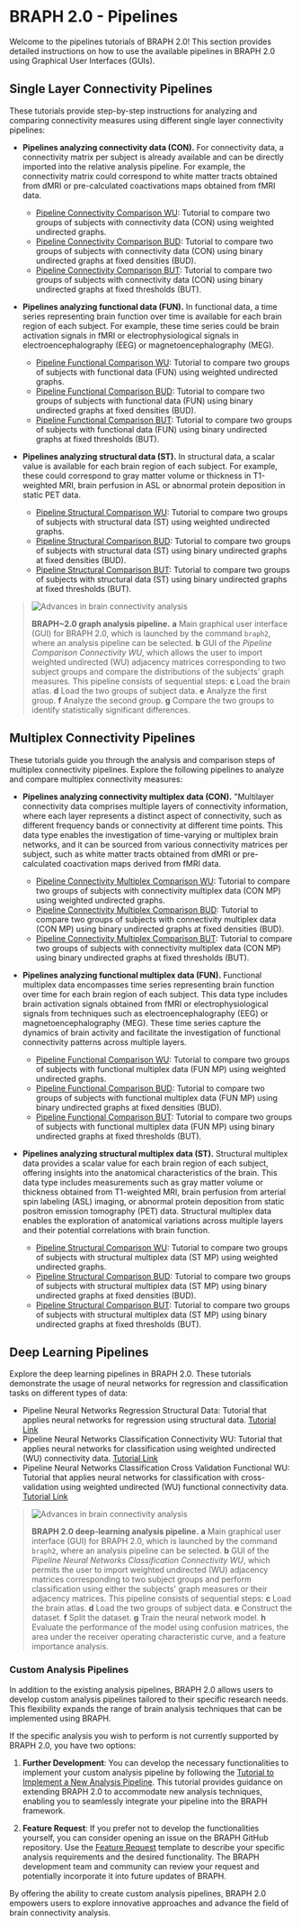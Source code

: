 # BRAPH 2.0 - Pipelines

Welcome to the pipelines tutorials of BRAPH 2.0! This section provides detailed instructions on how to use the available pipelines in BRAPH 2.0 using Graphical User Interfaces (GUIs).

## Single Layer Connectivity Pipelines

These tutorials provide step-by-step instructions for analyzing and comparing connectivity measures using different single layer connectivity pipelines:

- **Pipelines analyzing connectivity data (CON).** For connectivity data, a connectivity matrix per subject is already available and can be directly imported into the relative analysis pipeline. For example, the connectivity matrix could correspond to white matter tracts obtained from dMRI or pre-calculated coactivations maps obtained from fMRI data.
  - [Pipeline Connectivity Comparison WU](tut_a_con_wu/tut_a_con_wu.pdf): Tutorial to compare two groups of subjects with connectivity data (CON) using weighted undirected graphs.
  - [Pipeline Connectivity Comparison BUD](tut_a_con_bud/tut_a_con_bud.pdf): Tutorial to compare two groups of subjects with connectivity data (CON) using binary undirected graphs at fixed densities (BUD).
  - [Pipeline Connectivity Comparison BUT](tut_a_con_but/tut_a_con_but.pdf): Tutorial to compare two groups of subjects with connectivity data (CON) using binary undirected graphs at fixed thresholds (BUT).

- **Pipelines analyzing functional data (FUN).** In functional data, a time series representing brain function over time is available for each brain region of each subject. For example, these time series could be brain activation signals in fMRI or electrophysiological signals in electroencephalography (EEG) or magnetoencephalography (MEG). 
  - [Pipeline Functional Comparison WU](tut_a_fun_wu/tut_a_fun_wu.pdf): Tutorial to compare two groups of subjects with functional data (FUN) using weighted undirected graphs.
  - [Pipeline Functional Comparison BUD](tut_a_fun_bud/tut_a_fun_bud.pdf): Tutorial to compare two groups of subjects with functional data (FUN) using binary undirected graphs at fixed densities (BUD).
  - [Pipeline Functional Comparison BUT](tut_a_fun_but/tut_a_fun_but.pdf): Tutorial to compare two groups of subjects with functional data (FUN) using binary undirected graphs at fixed thresholds (BUT).

- **Pipelines analyzing structural data (ST).** In structural data, a scalar value is available for each brain region of each subject. For example, these could correspond to gray matter volume or thickness in T1-weighted MRI, brain perfusion in ASL or abnormal protein deposition in static PET data.
  - [Pipeline Structural Comparison WU](tut_a_st_wu/tut_a_st_wu.pdf): Tutorial to compare two groups of subjects with structural data (ST) using weighted undirected graphs.
  - [Pipeline Structural Comparison BUD](tut_a_st_bud/tut_a_st_bud.pdf): Tutorial to compare two groups of subjects with structural data (ST) using binary undirected graphs at fixed densities (BUD).
  - [Pipeline Structural Comparison BUT](tut_a_st_but/tut_a_st_but.pdf): Tutorial to compare two groups of subjects with structural data (ST) using binary undirected graphs at fixed thresholds (BUT).

> ![Advances in brain connectivity analysis](pipeline-graph.png)
> 
> **BRAPH~2.0 graph analysis pipeline.**
> **a** Main graphical user interface (GUI) for BRAPH 2.0, which is launched by the command `braph2`, where an analysis pipeline can be selected.
> **b** GUI of the *Pipeline Comparison Connectivity WU*, which allows the user to import weighted undirected (WU) adjacency matrices corresponding to two subject groups and compare the distributions of the subjects' graph measures. This pipeline consists of sequential steps: 
> **c** Load the brain atlas.
> **d** Load the two groups of subject data.
> **e** Analyze the first group.
> **f** Analyze the second group.
> **g** Compare the two groups to identify statistically significant differences.

## Multiplex Connectivity Pipelines

These tutorials guide you through the analysis and comparison steps of multiplex connectivity pipelines. Explore the following pipelines to analyze and compare multiplex connectivity measures:

- **Pipelines analyzing connectivity multiplex data (CON).** "Multilayer connectivity data comprises multiple layers of connectivity information, where each layer represents a distinct aspect of connectivity, such as different frequency bands or connectivity at different time points. This data type enables the investigation of time-varying or multiplex brain networks, and it can be sourced from various connectivity matrices per subject, such as white matter tracts obtained from dMRI or pre-calculated coactivation maps derived from fMRI data.
  - [Pipeline Connectivity Multiplex Comparison WU](tut_a_mp_con_wu/tut_a_mp_con_wu.pdf): Tutorial to compare two groups of subjects with connectivity multiplex data (CON MP) using weighted undirected graphs.
  - [Pipeline Connectivity Multiplex Comparison BUD](tut_a_mp_con_bud/tut_a_mp_con_bud.pdf): Tutorial to compare two groups of subjects with connectivity multiplex data (CON MP) using binary undirected graphs at fixed densities (BUD).
  - [Pipeline Connectivity Multiplex Comparison BUT](tut_a_mp_con_but/tut_a_mp_con_but.pdf): Tutorial to compare two groups of subjects with connectivity multiplex data (CON MP) using binary undirected graphs at fixed thresholds (BUT).

- **Pipelines analyzing functional multiplex data (FUN).** Functional multiplex data encompasses time series representing brain function over time for each brain region of each subject. This data type includes brain activation signals obtained from fMRI or electrophysiological signals from techniques such as electroencephalography (EEG) or magnetoencephalography (MEG). These time series capture the dynamics of brain activity and facilitate the investigation of functional connectivity patterns across multiple layers.
  - [Pipeline Functional Comparison WU](tut_a_mp_fun_wu/tut_a_mp_fun_wu.pdf): Tutorial to compare two groups of subjects with functional multiplex data (FUN MP) using weighted undirected graphs.
  - [Pipeline Functional Comparison BUD](tut_a_mp_fun_bud/tut_a_mp_fun_bud.pdf): Tutorial to compare two groups of subjects with functional multiplex data (FUN MP) using binary undirected graphs at fixed densities (BUD).
  - [Pipeline Functional Comparison BUT](tut_a_mp_fun_but/tut_a_mp_fun_but.pdf): Tutorial to compare two groups of subjects with functional multiplex data (FUN MP) using binary undirected graphs at fixed thresholds (BUT).

- **Pipelines analyzing structural multiplex data (ST).** Structural multiplex data provides a scalar value for each brain region of each subject, offering insights into the anatomical characteristics of the brain. This data type includes measurements such as gray matter volume or thickness obtained from T1-weighted MRI, brain perfusion from arterial spin labeling (ASL) imaging, or abnormal protein deposition from static positron emission tomography (PET) data. Structural multiplex data enables the exploration of anatomical variations across multiple layers and their potential correlations with brain function.
  - [Pipeline Structural Comparison WU](tut_a_mp_st_wu/tut_a_mp_st_wu.pdf): Tutorial to compare two groups of subjects with structural multiplex data (ST MP) using weighted undirected graphs.
  - [Pipeline Structural Comparison BUD](tut_a_mp_st_bud/tut_a_mp_st_bud.pdf): Tutorial to compare two groups of subjects with structural multiplex data (ST MP) using binary undirected graphs at fixed densities (BUD).
  - [Pipeline Structural Comparison BUT](tut_a_mp_st_but/tut_a_mp_st_but.pdf): Tutorial to compare two groups of subjects with structural multiplex data (ST MP) using binary undirected graphs at fixed thresholds (BUT).

## Deep Learning Pipelines

Explore the deep learning pipelines in BRAPH 2.0. These tutorials demonstrate the usage of neural networks for regression and classification tasks on different types of data:
- Pipeline Neural Networks Regression Structural Data: Tutorial that applies neural networks for regression using structural data. [Tutorial Link](tut_nn_reg_st/tut_nn_reg_st.pdf)
- Pipeline Neural Networks Classification Connectivity WU: Tutorial that applies neural networks for classification using weighted undirected (WU) connectivity data. [Tutorial Link](tut_nn_clss_con_wu/tut_nn_clss_con_wu.pdf)
- Pipeline Neural Networks Classification Cross Validation Functional WU: Tutorial that applies neural networks for classification with cross-validation using weighted undirected (WU) functional connectivity data. [Tutorial Link](tut_nn_clss_xval_fun_wu/tut_nn_clss_xval_fun_wu.pdf)

> ![Advances in brain connectivity analysis](pipeline-nn.png)
> 
> **BRAPH 2.0 deep-learning analysis pipeline.**
> **a** Main graphical user interface (GUI) for BRAPH 2.0, which is launched by the command `braph2`, where an analysis pipeline can be selected.
> **b** GUI of the *Pipeline Neural Networks Classification Connectivity WU*, which permits the user to import weighted undirected (WU) adjacency matrices corresponding to two subject groups and perform classification using either the subjects' graph measures or their adjacency matrices. This pipeline consists of sequential steps:
> **c** Load the brain atlas.
> **d** Load the two groups of subject data.
> **e** Construct the dataset.
> **f** Split the dataset.
> **g** Train the neural network model.
> **h** Evaluate the performance of the model using confusion matrices, the area under the receiver operating characteristic curve, and a feature importance analysis.

### Custom Analysis Pipelines

In addition to the existing analysis pipelines, BRAPH 2.0 allows users to develop custom analysis pipelines tailored to their specific research needs. This flexibility expands the range of brain analysis techniques that can be implemented using BRAPH.

If the specific analysis you wish to perform is not currently supported by BRAPH 2.0, you have two options:

1. **Further Development**: You can develop the necessary functionalities to implement your custom analysis pipeline by following the [Tutorial to Implement a New Analysis Pipeline](../developers/dev_pipeline/dev_pipeline.pdf). This tutorial provides guidance on extending BRAPH 2.0 to accommodate new analysis techniques, enabling you to seamlessly integrate your pipeline into the BRAPH framework.

2. **Feature Request**: If you prefer not to develop the functionalities yourself, you can consider opening an issue on the BRAPH GitHub repository. Use the [Feature Request](../../../../issues/new/choose) template to describe your specific analysis requirements and the desired functionality. The BRAPH development team and community can review your request and potentially incorporate it into future updates of BRAPH.

By offering the ability to create custom analysis pipelines, BRAPH 2.0 empowers users to explore innovative approaches and advance the field of brain connectivity analysis.

